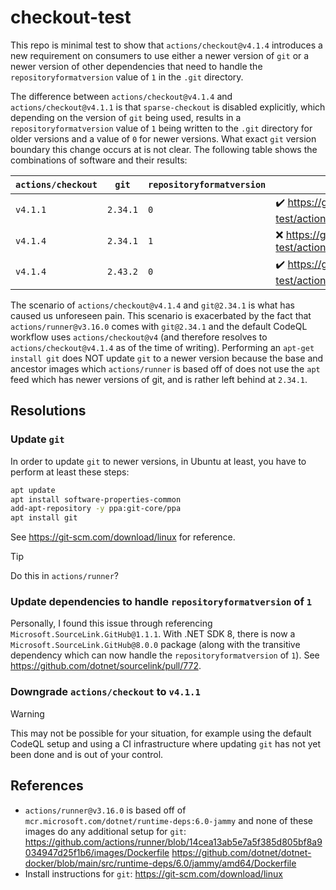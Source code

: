 # checkout-test

This repo is minimal test to show that `actions/checkout@v4.1.4` introduces a new requirement on consumers to use either a newer version of `git` or a newer version of other dependencies that need to handle the `repositoryformatversion` value of `1` in the `.git` directory.

The difference between `actions/checkout@v4.1.4` and `actions/checkout@v4.1.1` is that `sparse-checkout` is disabled explicitly, which depending on the version of `git` being used, results in a `repositoryformatversion` value of `1` being written to the `.git` directory for older versions and a value of `0` for newer versions. What exact `git` version boundary this change occurs at is not clear. The following table shows the combinations of software and their results:

| `actions/checkout` | `git` | `repositoryformatversion` | Test |
|--------------------|-------|---------------------------| ---- |
| `v4.1.1`           | `2.34.1` | `0` | :heavy_check_mark: <https://github.com/hicksjacobp/checkout-test/actions/runs/8848651950/job/24298891141> |
| `v4.1.4`           | `2.34.1` | `1` | :x: <https://github.com/hicksjacobp/checkout-test/actions/runs/8848651950/job/24298890845> |
| `v4.1.4`           | `2.43.2` | `0` | :heavy_check_mark: <https://github.com/hicksjacobp/checkout-test/actions/runs/8848651950/job/24298890623> |

The scenario of `actions/checkout@v4.1.4` and `git@2.34.1` is what has caused us unforeseen pain.
This scenario is exacerbated by the fact that `actions/runner@v3.16.0` comes with `git@2.34.1` and the default CodeQL workflow uses `actions/checkout@v4` (and therefore resolves to `actions/checkout@v4.1.4` as of the time of writing).
Performing an `apt-get install git` does NOT update `git` to a newer version because the base and ancestor images which `actions/runner` is based off of does not use the `apt` feed which has newer versions of git, and is rather left behind at `2.34.1`.

## Resolutions

### Update `git`

In order to update `git` to newer versions, in Ubuntu at least, you have to perform at least these steps:

```bash
apt update
apt install software-properties-common
add-apt-repository -y ppa:git-core/ppa
apt install git
```

See <https://git-scm.com/download/linux> for reference.

> [!TIP]
> Do this in `actions/runner`?

### Update dependencies to handle `repositoryformatversion` of `1`

Personally, I found this issue through referencing `Microsoft.SourceLink.GitHub@1.1.1`. With .NET SDK 8, there is now a `Microsoft.SourceLink.GitHub@8.0.0` package (along with the transitive dependency which can now handle the `repositoryformatversion` of `1`). See <https://github.com/dotnet/sourcelink/pull/772>.

### Downgrade `actions/checkout` to `v4.1.1`

> [!WARNING]
> This may not be possible for your situation, for example using the default CodeQL setup and using a CI infrastructure where updating `git` has not yet been done and is out of your control.

## References

- `actions/runner@v3.16.0` is based off of `mcr.microsoft.com/dotnet/runtime-deps:6.0-jammy` and none of these images do any additional setup for `git`:
  <https://github.com/actions/runner/blob/14cea13ab5e7a5f385d805bf8a9034947d25f1b6/images/Dockerfile>
  <https://github.com/dotnet/dotnet-docker/blob/main/src/runtime-deps/6.0/jammy/amd64/Dockerfile>
- Install instructions for `git`:
  <https://git-scm.com/download/linux>
